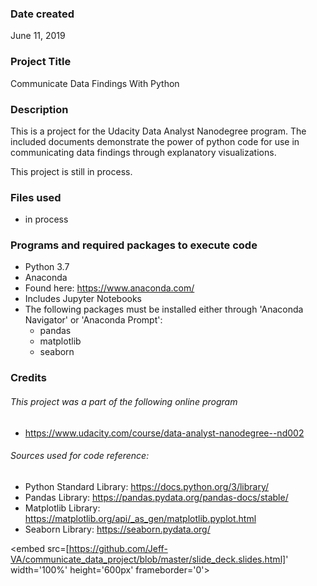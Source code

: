 ### Date created
June 11, 2019

### Project Title
Communicate Data Findings With Python

### Description
This is a project for the Udacity Data Analyst Nanodegree program.  The included documents demonstrate the power of python code for use in communicating data findings through explanatory visualizations.  

This project is still in process.

### Files used

* in process

### Programs and required packages to execute code

* Python 3.7
* Anaconda
 * Found here: https://www.anaconda.com/
 * Includes Jupyter Notebooks
* The following packages must be installed either through 'Anaconda Navigator' or 'Anaconda Prompt':
  * pandas
  * matplotlib
  * seaborn

### Credits

###### This project was a part of the following online program

* https://www.udacity.com/course/data-analyst-nanodegree--nd002

###### Sources used for code reference:

* Python Standard Library: https://docs.python.org/3/library/
* Pandas Library: https://pandas.pydata.org/pandas-docs/stable/
* Matplotlib Library: https://matplotlib.org/api/_as_gen/matplotlib.pyplot.html
* Seaborn Library: https://seaborn.pydata.org/

<embed src=[https://github.com/Jeff-VA/communicate_data_project/blob/master/slide_deck.slides.html]' width='100%' height='600px' frameborder='0'></embed>
